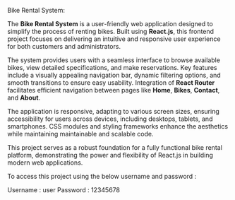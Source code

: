 Bike Rental System:
 
The **Bike Rental System** is a user-friendly web application designed to simplify the process of renting bikes. Built using **React.js**, this frontend project focuses on delivering an intuitive and responsive user experience for both customers and administrators.  

The system provides users with a seamless interface to browse available bikes, view detailed specifications, and make reservations. Key features include a visually appealing navigation bar, dynamic filtering options, and smooth transitions to ensure easy usability. Integration of **React Router** facilitates efficient navigation between pages like **Home**, **Bikes**, **Contact**, and **About**.  

The application is responsive, adapting to various screen sizes, ensuring accessibility for users across devices, including desktops, tablets, and smartphones. CSS modules and styling frameworks enhance the aesthetics while maintaining maintainable and scalable code.  

This project serves as a robust foundation for a fully functional bike rental platform, demonstrating the power and flexibility of React.js in building modern web applications.

To access this project using the below username and password :

Username : user
Password : 12345678


